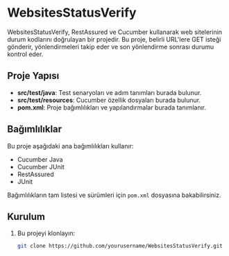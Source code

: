 # WebsitesStatusVerify

WebsitesStatusVerify, RestAssured ve Cucumber kullanarak web sitelerinin durum kodlarını doğrulayan bir projedir. Bu proje, belirli URL'lere GET isteği gönderir, yönlendirmeleri takip eder ve son yönlendirme sonrası durumu kontrol eder.

## Proje Yapısı

- **src/test/java**: Test senaryoları ve adım tanımları burada bulunur.
- **src/test/resources**: Cucumber özellik dosyaları burada bulunur.
- **pom.xml**: Proje bağımlılıkları ve yapılandırmalar burada tanımlanır.

## Bağımlılıklar

Bu proje aşağıdaki ana bağımlılıkları kullanır:

- Cucumber Java
- Cucumber JUnit
- RestAssured
- JUnit

Bağımlılıkların tam listesi ve sürümleri için `pom.xml` dosyasına bakabilirsiniz.

## Kurulum

1. Bu projeyi klonlayın:
   ```bash
   git clone https://github.com/yourusername/WebsitesStatusVerify.git
